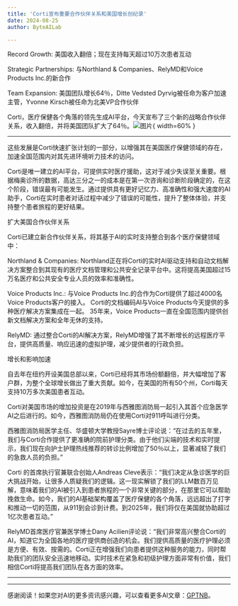 ```yaml
---
title: 'Corti宣布重要合作伙伴关系和美国增长创纪录'
date: 2024-08-25
author: ByteAILab

---
```


Record Growth: 美国收入翻倍；现在支持每天超过10万次患者互动

Strategic Partnerships: 与Northland & Companies、RelyMD和Voice Products Inc.的新合作

Team Expansion: 美国团队增长64％，Ditte Vedsted Dyrvig被任命为客户加速主管，Yvonne Kirsch被任命为北美VP合作伙伴

Corti，医疗保健各个角落的领先生成AI平台，今天宣布了三个新的战略合作伙伴关系，收入翻倍，并将美国团队扩大了64％。![图片](https://ai-techpark.com/wp-content/uploads/2024/08/Corti-Ann-960x540.jpg){ width=60% }

---
这些发展是Corti快速扩张计划的一部分，以增强其在美国医疗保健领域的存在，加速全国范围内对其先进环境听力技术的访问。

Corti是唯一建立的AI平台，可提供实时医疗援助，这对于减少失误至关重要。根据梅奥诊所的数据，高达三分之一的成本是在第一次咨询和诊断阶段确定的，在这个阶段，错误最有可能发生。通过提供具有更好记忆力、高准确性和强大速度的AI助手，Corti在实时患者对话过程中减少了错误的可能性，提升了整体体验，并支持整个患者旅程的更好结果。

扩大美国合作伙伴关系

Corti已建立新合作伙伴关系，将其基于AI的实时支持整合到各个医疗保健领域中：

Northland & Companies: Northland正在将Corti的实时AI驱动支持和自动文档解决方案整合到其现有的医疗文档管理和公共安全记录平台中。这将提高美国超过15万名医疗和公共安全专业人员的效率和准确性。

Voice Products Inc.: 与Voice Products Inc.的合作为Corti提供了超过4000名Voice Products客户的接入。 Corti的文档编码AI与Voice Products今天提供的多种医疗解决方案集成在一起。 35年来，Voice Products一直在全国范围内提供创新文档解决方案和全年无休的支持。

RelyMD: 通过整合Corti的AI解决方案，RelyMD增强了其不断增长的远程医疗平台，提供高质量、响应迅速的虚拟护理，减少提供者的行政负担。

增长和影响加速

自去年在纽约开设美国总部以来，Corti已经将其市场份额翻倍，并大幅增加了客户群，为整个全球增长做出了重大贡献。如今，在美国的所有50个州，Corti每天支持10万多次美国患者互动。

Corti对美国市场的增加投资是在2019年与西雅图消防局一起引入其首个应急医学AI之后进行的。如今，西雅图消防局仍在使用Corti对911呼叫进行分类。

西雅图消防局医学主任、华盛顿大学教授Sayre博士评论说：“在过去的五年里，我们与Corti合作提供了更准确的院前护理分类。由于他们尖端的技术和实时提示，我们现在向护士护理热线推荐的转诊比例增加了50％以上，显著减轻了我们的急救人员的负担。”

Corti 的首席执行官兼联合创始人Andreas Cleve表示：“我们决定从急诊医学的巨大挑战开始，让很多人质疑我们的逻辑。这一现实解锁了我们的LLM数百万见解，意味着我们的AI被引入到患者旅程的一个非常关键的部分，在那里它可以帮助挽救生命。如今，我们的AI基础架构覆盖了医疗保健的各个角落，远远超出了打字和推动一切的范围，从911到会诊到计费。到2025年，我们将仅在美国就协助超过1亿次患者互动。”

RelyMD首席医疗官兼医学博士Dany Acilien评论说：“我们非常高兴整合Corti的AI，知道它为全国各地的医疗提供商创造的机会。我们提供高质量的医疗护理必须是方便、有效、按需的。Corti正在增强我们向患者提供这种服务的能力，同时帮助我们的团队安全迅速地移动。实时技术在紧急和初级护理方面非常有价值，我们相信Corti将提高我们团队在各方面的效率。

---
---
感谢阅读！如果您对AI的更多资讯感兴趣，可以查看更多AI文章：[GPTNB](https://gptnb.com)。